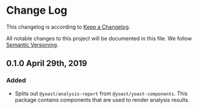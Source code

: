 # Change Log

This changelog is according to [Keep a Changelog](http://keepachangelog.com).

All notable changes to this project will be documented in this file.
We follow [Semantic Versioning](http://semver.org/).

## 0.1.0 April 29th, 2019

### Added

* Splits out `@yoast/analysis-report` from `@yoast/yoast-components`. This package contains components that are used to render analysis results.
